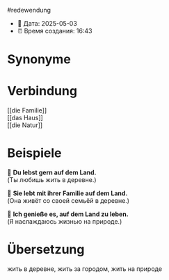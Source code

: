 
#redewendung
- 📍 Дата: 2025-05-03
- ⏰ Время создания: 16:43
# Synonyme

# Verbindung 
[[die Familie]]  
[[das Haus]]  
[[die Natur]]
# Beispiele
🔹 **Du lebst gern auf dem Land.**  
(Ты любишь жить в деревне.)

🔹 **Sie lebt mit ihrer Familie auf dem Land.**  
(Она живёт со своей семьёй в деревне.)

🔹 **Ich genieße es, auf dem Land zu leben.**  
(Я наслаждаюсь жизнью на природе.)
# Übersetzung
жить в деревне, жить за городом, жить на природе